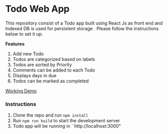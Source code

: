 # Todo Web App


This repository consist of a Todo app built using React Js as front end and Indexed DB is used for persistent storage . Please follow the instructions below to set it up.

**Features**

1. Add new Todo
2. Todos are categorized based on labels
3. Todos are sorted by Priority
4. Comments can be added to each Todo
5. Displays days in due
6. Todos can be marked as completed

[Working Demo]()

### Instructions

1. Clone the repo and run ``npm install``
2. Run ``npm run build`` to start the development server
3. Todo app will be running in ``http://localhost:3000" 



